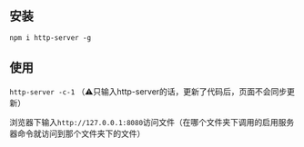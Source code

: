 ## 安装

`npm i http-server -g`

## 使用

`http-server -c-1`   （⚠️只输入http-server的话，更新了代码后，页面不会同步更新）

浏览器下输入`http://127.0.0.1:8080`访问文件（在哪个文件夹下调用的启用服务器命令就访问到那个文件夹下的文件）